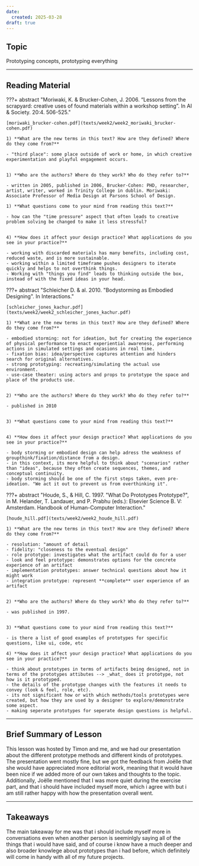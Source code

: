 ```yaml
---
date:
  created: 2025-03-28
draft: true
---
```


## Topic
Prototyping concepts, prototyping everything

___

## Reading Material

???+ abstract "Moriwaki, K. & Brucker-Cohen, J. 2006. “Lessons from the scrapyard: creative uses of found materials within a workshop setting”. In AI & Society. 20:4. 506-525."

    [moriwaki_brucker-cohen.pdf](texts/week2/week2_moriwaki_brucker-cohen.pdf)

    1) **What are the new terms in this text? How are they defined? Where do they come from?**

    - "third place": some place outside of work or home, in which creative experimentation and playful engagement occurs.


    1) **Who are the authors? Where do they work? Who do they refer to?**

    - written in 2005, published in 2006, Brucker-Cohen: PHD, researcher, artist, writer, worked in Trinity College in dublin. Moriwaki: Associate Professor of Media Design at Parsons School of Design.

    1) **What questions come to your mind from reading this text?**

    - how can the "time pressure" aspect that often leads to creative problem solving be changed to make it less stressful?


    4) **How does it affect your design practice? What applications do you see in your practice?**

    - working with discarded materials has many benefits, including cost, reduced waste, and is more sustainable.
    - working within a limited timeframe pushes designers to iterate quickly and helps to not overthink things.
    - Working with "things you find" leads to thinking outside the box, instead of with the fixed ideas in your head.


???+ abstract "Schleicher D. & al. 2010. "Bodystorming as Embodied Designing". In Interactions."

    [schleicher_jones_kachur.pdf](texts/week2/week2_schleicher_jones_kachur.pdf)

    1) **What are the new terms in this text? How are they defined? Where do they come from?** 

    - embodied storming: not for ideation, but for creating the experience of physical performance to enact experiential awareness, performing actions in simulated settings and ocasions in real time.
    - fixation bias: idea/perspective captures attention and hinders search for original alternatives.
    - strong prototyping: recreating/simulating the actual use environment.
    - use-case theater: using actors and props to prototype the space and place of the products use.


    2) **Who are the authors? Where do they work? Who do they refer to?**

    - published in 2010


    3) **What questions come to your mind from reading this text?**


    4) **How does it affect your design practice? What applications do you see in your practice?**

    - body storming or embodied design can help adress the weakness of groupthink/fixation/distance from a design.
    - in this context, its more helpful to think about "scenarios" rather than "ideas", because they often create sequences, themes, and conceptual continuity.
    - body storming should be one of the first steps taken, even pre-ideation. "We act it out to prevent us from overthinking it".



???+ abstract "Houde, S., & Hill, C. 1997. "What Do Prototypes Prototype?", in M. Helander, T. Landauer, and P. Prabhu (eds.): Elsevier Science B. V: Amsterdam. Handbook of Human-Computer Interaction."

    [houde_hill.pdf](texts/week2/week2_houde_hill.pdf)

    1) **What are the new terms in this text? How are they defined? Where do they come from?**

    - resolution: "amount of detail
    - fidelity: "closeness to the eventual design"
    - role prototype: investigates what the artifact could do for a user
    - look and feel prototype: demonstrates options for the concrete experience of an artifact
    - implementation prototypes: answer technical questions about how it might work
    - integration prototype: represent **complete** user experience of an artifact


    2) **Who are the authors? Where do they work? Who do they refer to?**

    - was published in 1997.


    3) **What questions come to your mind from reading this text?**

    - is there a list of good examples of prototypes for specific questions, like ui, code, etc

    4) **How does it affect your design practice? What applications do you see in your practice?**

    - think about prototypes in terms of artifacts being designed, not in terms of the prototypes attibutes --> _what_ does it prototype, not how is it prototyped.
    - the details of the prototype changes with the features it needs to convey (look & feel, role, etc).
    - its not significant how or with which methods/tools prototypes were created, but how they are used by a designer to explore/demonstrate some aspect.
    - making seperate prototypes for seperate design questions is helpful.


___

## Brief Summary of Lesson
This lesson was hosted by Timon and me, and we had our presentation about the different prototype methods and different kinds of prototypes. The presentation went mostly fine, but we got the feedback from Joëlle that she would have appreciated more editorial work, meaning that it would have been nice if we added more of our own takes and thoughts to the topic. Additionally, Joëlle mentioned that I was more quiet during the exercise part, and that i should have included myself more, which i agree with but i am still rather happy with how the presentation overall went.

___

## Takeaways
The main takeaway for me was that i should include myself more in conversations even when another person is seeminlgly saying all of the things that i would have said, and of course i know have a much deeper and also broader knowlege about prototypes than i had before, which definitely will come in handy with all of my future projects.